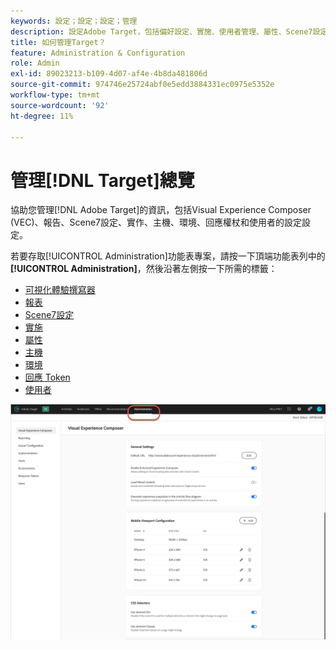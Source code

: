 ```yaml
---
keywords: 設定；設定；設定；管理
description: 設定Adobe Target，包括偏好設定、實施、使用者管理、屬性、Scene7設定、主機管理和回應Token。
title: 如何管理Target？
feature: Administration & Configuration
role: Admin
exl-id: 89023213-b109-4d07-af4e-4b8da481806d
source-git-commit: 974746e25724abf0e5edd3884331ec0975e5352e
workflow-type: tm+mt
source-wordcount: '92'
ht-degree: 11%

---
```


# 管理[!DNL Target]總覽

協助您管理[!DNL Adobe Target]的資訊，包括Visual Experience Composer (VEC)、報告、Scene7設定、實作、主機、環境、回應權杖和使用者的設定設定。

若要存取[!UICONTROL Administration]功能表專案，請按一下頂端功能表列中的&#x200B;**[!UICONTROL Administration]**，然後沿著左側按一下所需的標籤：

* [可視化體驗撰寫器](/help/main/administrating-target/visual-experience-composer-set-up.md)
* [報表](/help/main/administrating-target/reporting.md)
* [Scene7設定](/help/main/administrating-target/scene7-settings.md)
* [實施](/help/main/c-implementing-target/implementing-target.md)
* [屬性](/help/main/administrating-target/c-user-management/property-channel/property-channel.md)
* [主機](/help/main/administrating-target/hosts.md)
* [環境](/help/main/administrating-target/environments.md)
* [回應 Token](/help/main/administrating-target/response-tokens.md)
* [使用者](/help/main/administrating-target/c-user-management/user-management.md)

![Adobe Target管理功能表](/help/main/administrating-target/assets/administration.png)

